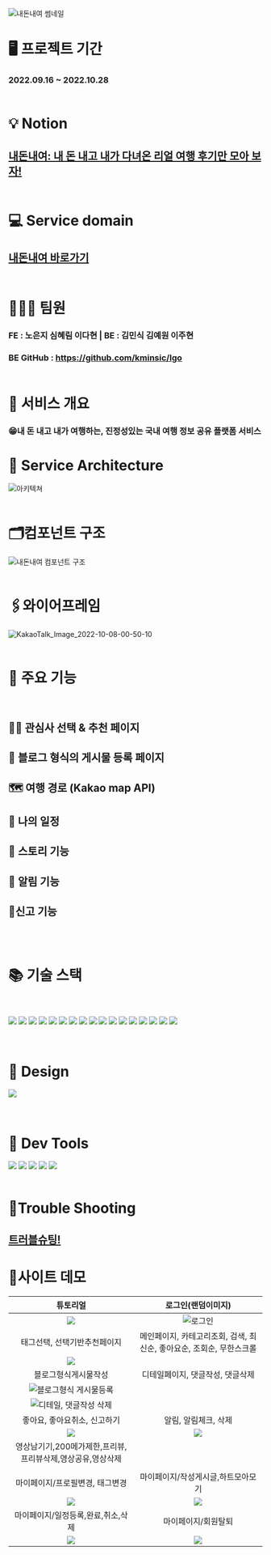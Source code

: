 ![내돈내여 썸네일](https://user-images.githubusercontent.com/106578705/196959130-dbee6ce6-7e55-4f43-a62f-077244082991.jpeg)
# 🖥 프로젝트 기간
### 2022.09.16 ~ 2022.10.28 </br></br>

# 💡 Notion  
## [내돈내여: 내 돈 내고 내가 다녀온 리얼 여행 후기만 모아 보자!](https://goofy-skiff-c81.notion.site/d61b741102074034a0f2bf821369fb51) </br></br>


# 💻 Service domain
## [내돈내여 바로가기](https://naedonnaeyo.com/) </br></br>


# 👩‍👩‍👧 팀원 
### FE : 노은지 심혜림 이다현 | BE : 김민식 김예원 이주현
### BE GitHub : https://github.com/kminsic/Igo </br></br>

# 🔖 서비스 개요
### 😁내 돈 내고 내가 여행하는, 진정성있는 국내 여행 정보 공유 플랫폼 서비스


# 📑 Service Architecture

![아키텍쳐](https://user-images.githubusercontent.com/106578705/197531791-61e52706-448c-459c-a4f0-c44a388a90b7.jpeg)</br></br>


# 🗂컴포넌트 구조

![내돈내여 컴포넌트 구조](https://user-images.githubusercontent.com/106578705/196848710-8f1d68b9-3733-4a0d-8d46-1edc26099299.png)</br></br>


# 🖇와이어프레임 

![KakaoTalk_Image_2022-10-08-00-50-10](https://user-images.githubusercontent.com/106578705/194595627-3f7b36d5-b543-42ad-8da5-b960fde4ccd0.png)</br></br>


# 🚀 주요 기능</br></br>


## 👍🏻 관심사 선택 & 추천 페이지

## 📝 블로그 형식의 게시물 등록 페이지

## 🗺️ 여행 경로 (Kakao map API)

## 🍻 나의 일정

## 🎥 스토리 기능

## 🎉 알림 기능

## 👮신고 기능
</br></br>

# 📚 기술 스택</br></br>

<div align=left>
<img src="https://camo.githubusercontent.com/d147c6135f0f61373ceeae9035902f4c70578cb7bebacbf9a629bbfa0c035b0c/68747470733a2f2f696d672e736869656c64732e696f2f62616467652f6a6176617363726970742d4637444631453f7374796c653d666f722d7468652d6261646765266c6f676f3d6a617661736372697074266c6f676f436f6c6f723d626c61636b">
<img src="https://camo.githubusercontent.com/5a7100155d1a7b75357a90e8810530b21c8723c59f2976d0dafc7950205336d7/68747470733a2f2f696d672e736869656c64732e696f2f62616467652f68746d6c352d4533344632363f7374796c653d666f722d7468652d6261646765266c6f676f3d68746d6c35266c6f676f436f6c6f723d7768697465">
<img 
src="https://camo.githubusercontent.com/d7a20725f534274737c2e8ea95bd345a2f09c31f22910de188b3151aad65b45d/68747470733a2f2f696d672e736869656c64732e696f2f62616467652f72656163742d3631444146423f7374796c653d666f722d7468652d6261646765266c6f676f3d7265616374266c6f676f436f6c6f723d626c61636b">
<img
src="https://camo.githubusercontent.com/9bf2b5cae981ed3da34b9ea0a22c42455a7944c8e5db92de7d24a56361ddb5bb/68747470733a2f2f696d672e736869656c64732e696f2f62616467652f52656475782d546f6f6c6b69742d3736344142433f7374796c653d666f722d7468652d6261646765266c6f676f3d7265647578266c6f676f436f6c6f723d7768697465">
<img
src="https://camo.githubusercontent.com/6f26c892816d5da31bf8c94fe2a504e84108058caac25525f742f8cb5004dd7a/68747470733a2f2f696d672e736869656c64732e696f2f62616467652f6178696f732d3030374345323f7374796c653d666f722d7468652d6261646765266c6f676f3d6178696f73266c6f676f436f6c6f723d7768697465">
<img
src="https://camo.githubusercontent.com/cf845c8e26b768508a83f459bf45bd7c85c0646ffce27ea0b4f21699ea618b6b/68747470733a2f2f696d672e736869656c64732e696f2f62616467652f7265616374726f75746572646f6d2d4341343234353f7374796c653d666f722d7468652d6261646765266c6f676f3d7265616374726f75746572646f6d266c6f676f436f6c6f723d7768697465">
<img
src="https://camo.githubusercontent.com/fb0b1a571fc9bfe685078db0d33a354bac9d69b85bccccf1d3d4595ea58201d9/68747470733a2f2f696d672e736869656c64732e696f2f62616467652f616d617a6f6e6177732d3233324633453f7374796c653d666f722d7468652d6261646765266c6f676f3d616d617a6f6e617773266c6f676f436f6c6f723d7768697465">
<img
src="https://camo.githubusercontent.com/ee8469b5963e224c147ea2d9c9bb06993a8ecb8a2315162003dd59c0dc261e50/68747470733a2f2f696d672e736869656c64732e696f2f62616467652f5377656574416c657274322d3336324435393f7374796c653d666f722d7468652d6261646765266c6f676f3d5377656574416c65727432266c6f676f436f6c6f723d626c61636b">
<img src="https://camo.githubusercontent.com/a9a95986631c3d4945a63d42d2864e3918a834d672d907e174a29f743a1bc3f1/68747470733a2f2f696d672e736869656c64732e696f2f62616467652f6769742d4630353033323f7374796c653d666f722d7468652d6261646765266c6f676f3d676974266c6f676f436f6c6f723d7768697465">
<img
src="https://camo.githubusercontent.com/aeffefeba25f5d23abafbbb2e919cd6be737f5914ba660813cdd2c0ddad12b9f/68747470733a2f2f696d672e736869656c64732e696f2f62616467652f526561637420526f757465722d4341343234353f7374796c653d666f722d7468652d6261646765266c6f676f3d7265616374726f75746572266c6f676f436f6c6f723d7768697465">
<img src="https://camo.githubusercontent.com/53a1b1d4db8fab0d181a9d5c1cd850b7e0e9541832ddb6ebade4f59fe08c74ea/68747470733a2f2f696d672e736869656c64732e696f2f62616467652f4e617665722d3033433735413f7374796c653d666f722d7468652d6261646765266c6f676f3d4e61766572266c6f676f436f6c6f723d7768697465">
<img
src="https://camo.githubusercontent.com/bb6e8eeccc8867c523d9adf0bb17ebfc84a1f9d3928bf6daa91357e92f8fde2d/68747470733a2f2f696d672e736869656c64732e696f2f62616467652f4b616b616f2d4646434430303f7374796c653d666f722d7468652d6261646765266c6f676f3d4b616b616f266c6f676f436f6c6f723d626c61636b">
<img src="https://camo.githubusercontent.com/6edbc790a0f795a6a382f807b8e0dc2bf4a7892f8811ebb438825063c84e085c/68747470733a2f2f696d672e736869656c64732e696f2f62616467652f437265617465205265616374204170702d3039443341433f7374796c653d666f722d7468652d6261646765266c6f676f3d63726561746520526561637420417070266c6f676f436f6c6f723d7768697465">
<img src="https://camo.githubusercontent.com/e68c6b9ddf0d0aa553f47fa6a1beb2b60176552e8a7862fe2932c03078a45376/68747470733a2f2f696d672e736869656c64732e696f2f62616467652f4e6f74696f6e2d3030303030303f7374796c653d666f722d7468652d6261646765266c6f676f3d4e6f74696f6e266c6f676f436f6c6f723d7768697465">
<img src="https://camo.githubusercontent.com/3a8be4d33166b6bd1610e3af88b5236ee322a3773aaaad8ae74d0455dd570466/68747470733a2f2f696d672e736869656c64732e696f2f62616467652f536f75726365747265652d3030353243433f7374796c653d666f722d7468652d6261646765266c6f676f3d536f7572636574726565266c6f676f436f6c6f723d7768697465">
<img src="https://camo.githubusercontent.com/a632a6c6cffce290d622213102d564bb475168d75c103323fce98f5a14e61163/68747470733a2f2f696d672e736869656c64732e696f2f62616467652f56697375616c2053747564696f20436f64652d3030374143433f7374796c653d666f722d7468652d6261646765266c6f676f3d56697375616c2053747564696f20436f6465266c6f676f436f6c6f723d7768697465">
<img src="https://camo.githubusercontent.com/ad176bb5a61237550550e47d7e77dd5d1a846518df44c522d2ba9c0a7da6379c/68747470733a2f2f696d672e736869656c64732e696f2f62616467652f6769746875622d3138313731373f7374796c653d666f722d7468652d6261646765266c6f676f3d676974687562266c6f676f436f6c6f723d7768697465">
</div></br></br>

# 🎨 Design 
<div align=left>
<img
src="https://camo.githubusercontent.com/9b24e246341ffbd9ec678a707aeb9b568bacd13dc3894c64ec4b17937af1f0f6/68747470733a2f2f696d672e736869656c64732e696f2f62616467652f4669676d612d4632344531453f7374796c653d666f722d7468652d6261646765266c6f676f3d4669676d61266c6f676f436f6c6f723d7768697465"></div></br></br>

# 🔧 Dev Tools
<div align=left>
<img
src="https://camo.githubusercontent.com/ded00e3a8defd4caf7c2e8ea94e076d9e0f2e6b98049ab4962760caded370232/68747470733a2f2f696d672e736869656c64732e696f2f62616467652f5653436f64652d3030374143433f7374796c653d666f722d7468652d6261646765266c6f676f3d56697375616c2053747564696f20436f6465266c6f676f436f6c6f723d7768697465">
<img
src="https://camo.githubusercontent.com/fdb91eb7d32ba58701c8e564694cbe60e706378baefa180dbb96e2c1cfb9ec0f/68747470733a2f2f696d672e736869656c64732e696f2f62616467652f4769742d4630353033323f7374796c653d666f722d7468652d6261646765266c6f676f3d476974266c6f676f436f6c6f723d7768697465">
<img
src="https://camo.githubusercontent.com/2347c9fba6c510c78036fe89705b42eb3f577767ba25b836e2dda127132c0a66/68747470733a2f2f696d672e736869656c64732e696f2f62616467652f4769746875622d3138313731373f7374796c653d666f722d7468652d6261646765266c6f676f3d676974687562266c6f676f436f6c6f723d7768697465">
<img
src="https://camo.githubusercontent.com/e68c6b9ddf0d0aa553f47fa6a1beb2b60176552e8a7862fe2932c03078a45376/68747470733a2f2f696d672e736869656c64732e696f2f62616467652f4e6f74696f6e2d3030303030303f7374796c653d666f722d7468652d6261646765266c6f676f3d4e6f74696f6e266c6f676f436f6c6f723d7768697465">
<img
src="https://camo.githubusercontent.com/c37f52fc7f77f8a8fd16a733a91c75278dcb3149e14c24a2203d7f7217bb4643/68747470733a2f2f696d672e736869656c64732e696f2f62616467652f536c61636b2d3441313534423f7374796c653d666f722d7468652d6261646765266c6f676f3d536c61636b266c6f676f436f6c6f723d7768697465"></br></br>

# 🎯Trouble Shooting 

## [트러블슈팅!](https://pacific-force-cab.notion.site/Trouble-shooting-0e43f4f5f5524c6e83fc418494ce6b2a)


# 🎥사이트 데모

|튜토리얼|로그인(랜덤이미지)|
|:---:|:---:|
|<img src="https://blog.kakaocdn.net/dn/c8JuRc/btrPDGkKyrx/sV4zxIIrxaCSXe6OGIxNkk/img.gif" />|![로그인](https://user-images.githubusercontent.com/108657283/198040520-e783224c-e601-4a76-afea-78d7b50f28f8.gif)|
|태그선택, 선택기반추천페이지|메인페이지, 카테고리조회, 검색, 최신순, 좋아요순, 조회순, 무한스크롤|
|<img src="https://blog.kakaocdn.net/dn/zDZPD/btrPEkIpLMY/bCsd7U3a81uaqGSHNKvKTk/img.gif" />||
|블로그형식게시물작성|디테일페이지, 댓글작성, 댓글삭제|
|![블로그형식 게시물등록](https://user-images.githubusercontent.com/108657283/198041596-c72badef-b5b1-494e-8f35-77424f2d567a.gif)|
![디테일, 댓글작성 삭제](https://user-images.githubusercontent.com/108657283/198041713-e97fb705-9ff5-4194-b0d3-e42dc56de358.gif)|
|좋아요, 좋아요취소, 신고하기|알림, 알림체크, 삭제|
|<img src="https://blog.kakaocdn.net/dn/nhrhy/btrPDAdFedS/axVt7oFRtyblxUhts9pdck/img.gif" />|<img src="https://blog.kakaocdn.net/dn/3xEn2/btrPFyze56r/OA6BgOnMrIK21qKi6PLkDK/img.gif" />|
|영상남기기,200메가제한,프리뷰,프리뷰삭제,영상공유,영상삭제|
||
|마이페이지/프로필변경, 태그변경|마이페이지/작성게시글,하트모아모기|
|<img src="https://blog.kakaocdn.net/dn/bj0HzH/btrPEnyq0xt/U0sah3Tv8uymY7989XKXFk/img.gif" />|<img src="https://blog.kakaocdn.net/dn/blfneH/btrPB2viaPK/bkUdjow8uNImQ5JpwfPeLK/img.gif" />|
|마이페이지/일정등록,완료,취소,삭제|마이페이지/회원탈퇴|
<img src="https://blog.kakaocdn.net/dn/dfpOcH/btrPDebeBrh/AqThO7WGXKM4IRycAl0HK0/img.gif" />|<img src="https://blog.kakaocdn.net/dn/cjZqdN/btrPDHcT5eP/nE0457wbXacDoxOJLB02X0/img.gif" />|
